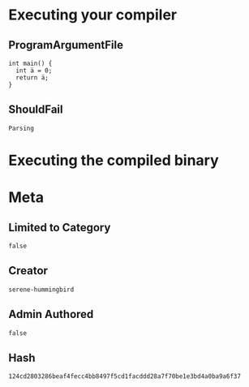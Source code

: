 # Executing your compiler

## ProgramArgumentFile

```
int main() {
  int ä = 0;
  return ä;
}
```

## ShouldFail

```
Parsing
```

# Executing the compiled binary

# Meta

## Limited to Category

```
false
```

## Creator

```
serene-hummingbird
```

## Admin Authored

```
false
```

## Hash

```
124cd2803286beaf4fecc4bb8497f5cd1facddd28a7f70be1e3bd4a0ba9a6f37
```
